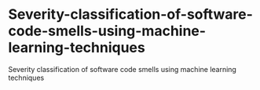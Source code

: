 # Severity-classification-of-software-code-smells-using-machine-learning-techniques
Severity classification of software code smells using machine learning techniques

